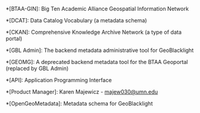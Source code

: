 *[BTAA-GIN]: Big Ten Academic Alliance Geospatial Information Network

*[DCAT]: Data Catalog Vocabulary (a metadata schema)

*[CKAN]: Comprehensive Knowledge Archive Network (a type of data portal)

*[GBL Admin]: The backend metadata administrative tool for GeoBlacklight

*[GEOMG]: A deprecated backend metadata tool for the BTAA Geoportal (replaced by GBL Admin)

*[API]: Application Programming Interface

*[Product Manager]: Karen Majewicz - majew030@umn.edu

*[OpenGeoMetadata]: Metadata schema for GeoBlacklight